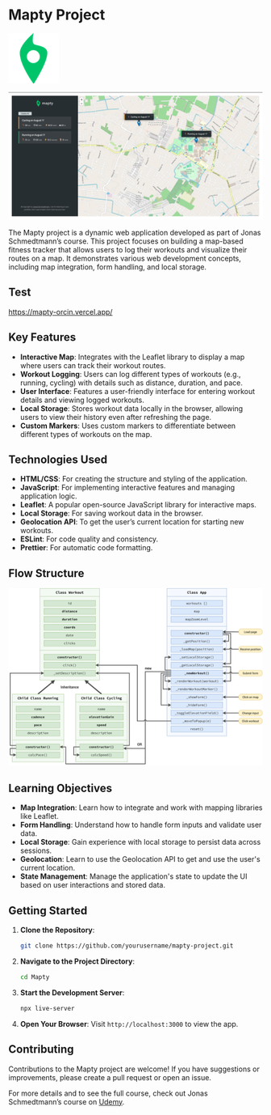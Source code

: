 # Mapty Project

 ![icon](icon.png)

  ![icon](Mapty-app.png)
 
The Mapty project is a dynamic web application developed as part of Jonas Schmedtmann’s course. This project focuses on building a map-based fitness tracker that allows users to log their workouts and visualize their routes on a map. It demonstrates various web development concepts, including map integration, form handling, and local storage.

## Test
https://mapty-orcin.vercel.app/

## Key Features

- **Interactive Map**: Integrates with the Leaflet library to display a map where users can track their workout routes.
- **Workout Logging**: Users can log different types of workouts (e.g., running, cycling) with details such as distance, duration, and pace.
- **User Interface**: Features a user-friendly interface for entering workout details and viewing logged workouts.
- **Local Storage**: Stores workout data locally in the browser, allowing users to view their history even after refreshing the page.
- **Custom Markers**: Uses custom markers to differentiate between different types of workouts on the map.

## Technologies Used

- **HTML/CSS**: For creating the structure and styling of the application.
- **JavaScript**: For implementing interactive features and managing application logic.
- **Leaflet**: A popular open-source JavaScript library for interactive maps.
- **Local Storage**: For saving workout data in the browser.
- **Geolocation API**: To get the user’s current location for starting new workouts.
- **ESLint**: For code quality and consistency.
- **Prettier**: For automatic code formatting.

## Flow Structure

 ![Mapty-architecture](Mapty-architecture-final.png)

## Learning Objectives

- **Map Integration**: Learn how to integrate and work with mapping libraries like Leaflet.
- **Form Handling**: Understand how to handle form inputs and validate user data.
- **Local Storage**: Gain experience with local storage to persist data across sessions.
- **Geolocation**: Learn to use the Geolocation API to get and use the user's current location.
- **State Management**: Manage the application's state to update the UI based on user interactions and stored data.

## Getting Started

1. **Clone the Repository**: 

    ```bash
    git clone https://github.com/yourusername/mapty-project.git
    ```

2. **Navigate to the Project Directory**: 

    ```bash
    cd Mapty
    ```

4. **Start the Development Server**: 

    ```bash
    npx live-server
    ```

5. **Open Your Browser**: Visit `http://localhost:3000` to view the app.

## Contributing

Contributions to the Mapty project are welcome! If you have suggestions or improvements, please create a pull request or open an issue.

For more details and to see the full course, check out Jonas Schmedtmann’s course on [Udemy](https://www.udemy.com/course/advanced-css-and-sass/).
